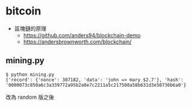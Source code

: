 # bitcoin

* 區塊鏈的原理
    * https://github.com/anders94/blockchain-demo
    * https://andersbrownworth.com/blockchain/

## mining.py

```
$ python mining.py
{'record': {'nonce': 307182, 'data': 'john => mary $2.7'}, 'hash': '0000073c850a6c3a339772a95b2a0e7c2211a5c217508a58b631d3e50736b6a0'}
```

改為 random 版之後

```

```